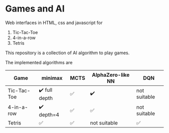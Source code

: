 # Games and AI

Web interfaces in HTML, css and javascript for 

1. Tic-Tac-Toe
2. 4-in-a-row
3. Tetris

This repository is a collection of AI algorithm to play games. 

The implemented algorithms are


| Game        | minimax                        | MCTS               | AlphaZero-like NN  | DQN                |
| ----------- | -----------------------------  | ------------------ | ------------------ | ------------------ |
| Tic-Tac-Toe | :heavy_check_mark: full depth  | :white_check_mark: | :heavy_check_mark: | not suitable       |
| 4-in-a-row  | :heavy_check_mark: depth=4     | :white_check_mark: | :white_check_mark: | not suitable       |
| Tetris      | :white_check_mark:             | :white_check_mark: | not suitable       | :white_check_mark: |